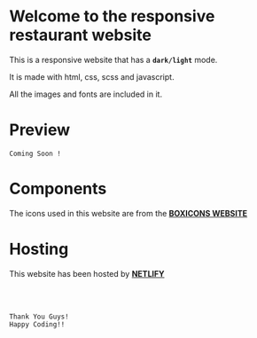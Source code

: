 # Welcome to the responsive restaurant website

This is a responsive website that has a **`dark/light`** mode.

It is made with html, css, scss and javascript.

All the images and fonts are included in it.

# Preview

`Coming Soon !`

# Components

The icons used in this website are from the **[BOXICONS WEBSITE](https://www.boxicons.com)**

# Hosting

This website has been hosted by **[NETLIFY](https://www.netlify.com)**

<br><br>

`Thank You Guys!`<br>
`Happy Coding!!`